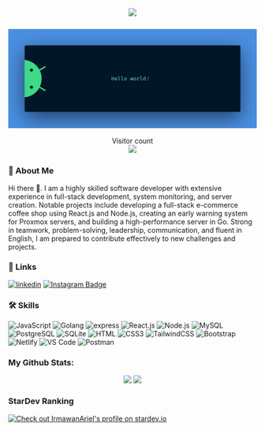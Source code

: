 <h1 align="center">
<!--   https://git.io/typing-svg -->
  <a href="https://github.com/IrmawanAriel">
    <img src="https://readme-typing-svg.herokuapp.com/?lines=Hello,+There!+👋;I’m+Ariel+Irmawan...;Nice+to+meet+you!&center=true&size=30">
  </a>
</h1>

<img src="https://github.com/IrmawanAriel/IrmawanAriel/blob/main/resources/banner.png" alt="Hello world">

<p align="center"> 
  Visitor count<br>
  <img src="https://profile-counter.glitch.me/IrmawanAriel/count.svg" />
</p>

### 🚀 About Me

Hi there 👋. I am a highly skilled software developer with extensive experience in full-stack development, system monitoring, and server creation. Notable projects include developing a full-stack e-commerce coffee shop using React.js and Node.js, creating an early warning system for Proxmox servers, and building a high-performance server in Go. Strong in teamwork, problem-solving, leadership, communication, and fluent in English, I am prepared to contribute effectively to new challenges and projects.

### 🔗 Links
[![linkedin](https://img.shields.io/badge/linkedin-0A66C2?style=for-the-badge&logo=linkedin&logoColor=white)](https://www.linkedin.com/in/ariel-irmawan-238223262/)
[![Instagram Badge](https://img.shields.io/badge/Instagram-E4405F?style=for-the-badge&logo=instagram&logoColor=white)](https://instagram.com/arielirmawan)

### 🛠 Skills
![JavaScript](https://img.shields.io/badge/JavaScript-F7DF1E?style=flat-square&logo=javascript&logoColor=black)
![Golang](https://img.shields.io/badge/Golang-F7F7F7?style=flat-square&logo=go&logoColor=00A7D0)
![express](https://img.shields.io/badge/Express.js-f7f7f7?style=flastic&logo=express&logoColor=F24E1E)
![React.js](https://img.shields.io/badge/React.js-0081CB?style=flat-square&logo=react&logoColor=61DAFB)
![Node.js](https://img.shields.io/badge/Node.js-43853D?style=flat-square&logo=node.js&logoColor=white)
![MySQL](https://img.shields.io/badge/MySQL-005C84?style=flat-square&logo=mysql&logoColor=white)
![PostgreSQL](https://img.shields.io/badge/PostgreSQL-31658D?style=flastic&logo=PostgreSQL&logoColor=white)
![SQLite](https://img.shields.io/badge/SQLite-007ACC?style=flat-square&logo=sqlite&logoColor=white)
![HTML](https://img.shields.io/badge/HTML5-E34F26?style=flat-square&logo=html5&logoColor=white)
![CSS3](https://img.shields.io/badge/CSS3-1572B6?style=flat-square&logo=css3&logoColor=white)
![TailwindCSS](https://img.shields.io/badge/Tailwindcss-%2338B2AC?style=flat-square&logo=tailwind-css&logoColor=white)
![Bootstrap](https://img.shields.io/badge/Bootstrap-563D7C?style=flat-square&logo=bootstrap&logoColor=white)
![Netlify](https://img.shields.io/badge/Netlify-00C7B7?style=flat-square&logo=netlify&logoColor=white)
![VS Code](https://img.shields.io/badge/VisualStudio-2C2B30?style=flastic&logo=VisualStudioCode&logoColor=007ACC)
![Postman](https://img.shields.io/badge/Postman-f7f7f7?style=flastic&logo=Postman&logoColor=FF6C37)


### My Github Stats:
<p align="center">
<!--   <img height="180em" src="https://github-readme-stats-eight-theta.vercel.app/api?username=IrmawanAriel&show_icons=true&theme=algolia&include_all_commits=true&count_private=true"/> -->
  <img height="180em" src="https://github-readme-stats.vercel.app/api?username=IrmawanAriel&show_icons=true&include_all_commits=true&theme=algolia&hide_border=false"/>
  <img height="180em" src="https://github-readme-stats-eight-theta.vercel.app/api/top-langs/?username=IrmawanAriel&layout=compact&langs_count=8&theme=algolia"/>
</p>


### StarDev Ranking

<a href="https://stardev.io/developers/IrmawanAriel"><img alt="Check out IrmawanAriel's profile on stardev.io" src="https://stardev.io/developers/IrmawanAriel/badge/languages/global.svg" /></a>
